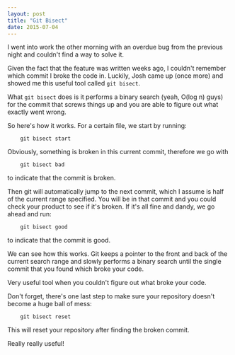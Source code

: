 ```yaml
---
layout: post
title: "Git Bisect"
date: 2015-07-04
---
```


I went into work the other morning with an overdue bug from the previous night and couldn't find a way to solve it. 

Given the fact that the feature was written weeks ago, I couldn't remember which commit I broke the code in. Luckily, Josh came up (once more) and showed me this useful tool called `git bisect`. 

What `git bisect` does is it performs a binary search (yeah, O(log n) guys) for the commit that screws things up and you are able to figure out what exactly went wrong. 

So here's how it works. For a certain file, we start by running:

        git bisect start

Obviously, something is broken in this current commit, therefore we go with

        git bisect bad

to indicate that the commit is broken.

Then git will automatically jump to the next commit, which I assume is half of the current range specified. You will be in that commit and you could check your product to see if it's broken. If it's all fine and dandy, we go ahead and run:

        git bisect good

to indicate that the commit is good. 

We can see how this works. Git keeps a pointer to the front and back of the current search range and slowly performs a binary search until the single commit that you found which broke your code. 

Very useful tool when you couldn't figure out what broke your code. 

Don't forget, there's one last step to make sure your repository doesn't become a huge ball of mess:

        git bisect reset

This will reset your repository after finding the broken commit. 

Really really useful! 

